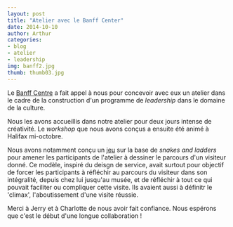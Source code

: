 ```yaml
---
layout: post
title: "Atelier avec le Banff Center"
date: 2014-10-10
author: Arthur
categories:
- blog
- atelier
- leadership
img: banff2.jpg
thumb: thumb03.jpg
---
```


Le [Banff Centre](http://www.banffcentre.ca/) a fait appel à nous  pour concevoir avec eux un atelier dans le cadre de la construction d'un programme de *leadership* dans le domaine de la culture. 

Nous les avons accueillis dans notre atelier pour deux jours intense de créativité. Le *workshop* que nous avons conçus a ensuite été animé à Halifax mi-octobre. 

 <!--more-->

Nous avons notamment conçu un [jeu](https://drive.google.com/file/d/0B1cc-Ko5QEEMY21pVUxPVVBFcUk/view?usp=sharing) sur la base de *snakes and ladders* pour amener les participants de l'atelier à dessiner le parcours d'un visiteur donné. Ce modèle, inspiré du deisgn de service, avait surtout pour objectif de forcer les participants à réfléchir au parcours du visiteur dans son intégralité, depuis chez lui jusqu'au musée, et de réfléchir à tout ce qui pouvait faciliter ou compliquer cette visite. Ils avaient aussi à définitr le 'climax', l'aboutissement d'une visite réussie.  

Merci à Jerry et à Charlotte de nous avoir fait confiance. Nous espérons que c'est le début d'une longue collaboration ! 

